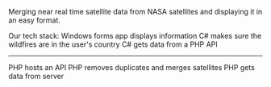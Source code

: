 Merging near real time satellite data from NASA satellites and displaying it in an easy format.

Our tech stack:
Windows forms app displays information
C# makes sure the wildfires are in the user's country
C# gets data from a PHP API

---------

PHP hosts an API
PHP removes duplicates and merges satellites
PHP gets data from server

